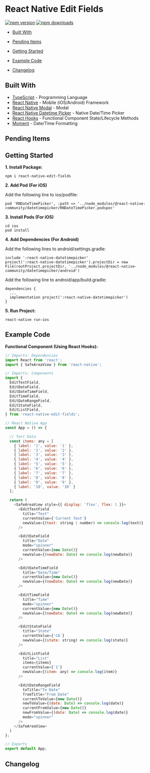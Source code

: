# React Native Edit Fields

[![npm version](https://badge.fury.io/js/react-native-edit-fields.svg)](https://badge.fury.io/js/react-native-edit-fields)
[![npm downloads](https://img.shields.io/npm/dm/react-native-edit-fields.svg)](https://www.npmjs.com/package/react-native-edit-fields)

*  [Built With](#built-with)
*  [Pending Items](#pending-items)
*  [Getting Started](#getting-started)
*  [Example Code](#example-code)

*  [Changelog](#changelog)

## Built With
* [TypeScript](https://github.com/microsoft/TypeScript) - Programming Language
* [React Native](https://facebook.github.io/react-native/) - Mobile (iOS/Android) Framework
* [React Native Modal](https://github.com/react-native-community/react-native-modal) - Modal
* [React Native Datetime Picker](https://github.com/react-native-community/react-native-datetimepicker) - Native Date/Time Picker
* [React Hooks](https://reactjs.org/docs/hooks-intro.html) - Functional Component State/Lifecycle Methods
* [Moment](https://github.com/moment/moment) - Date/Time Formatting

## Pending Items


## Getting Started
**1. Install Package:**
```
npm i react-native-edit-fields
```

**2. Add Pod (For iOS)**

Add the following line to ios/podfile:
```
pod 'RNDateTimePicker', :path => '../node_modules/@react-native-community/datetimepicker/RNDateTimePicker.podspec'
```

**3. Install Pods (For iOS)**
```
cd ios
pod install
```

**4. Add Dependencies (For Android)**

Add the following lines to android/settings.gradle:
```
include ':react-native-datetimepicker'
project(':react-native-datetimepicker').projectDir = new File(rootProject.projectDir, '../node_modules/@react-native-community/datetimepicker/android')
```

Add the following line to android/app/build.gradle:
```
dependencies {
  ...
  implementation project(':react-native-datetimepicker')
}
```

**5. Run Project:**
```
react-native run-ios
```


## Example Code
**Functional Component (Using React Hooks):**

```javascript
// Imports: Dependencies
import React from 'react';
import { SafeAreaView } from 'react-native';

// Imports: Components
import {
  EditTextField,
  EditDateField,
  EditDateTimeField,
  EditTimeField,
  EditDateRangeField,
  EditStateField,
  EditListField,
} from 'react-native-edit-fields';

// React Native App
const App = () => {

  // Test Data
  const items: any = [
    { label: '1', value: '1' },
    { label: '2', value: '2' },
    { label: '3', value: '3' },
    { label: '4', value: '4' },
    { label: '5', value: '5' },
    { label: '6', value: '6' },
    { label: '7', value: '7' },
    { label: '8', value: '8' },
    { label: '9', value: '9' },
    { label: '10', value: '10' }
  ];

  return (
    <SafeAreaView style={{ display: 'flex', flex: 1 }}>
      <EditTextField
        title="Text"
        currentValue={'Current Text'}
        newValue={(text: string | number) => console.log(text)}
      />

      <EditDateField
        title="Date"
        mode="spinner"
        currentValue={new Date()}
        newValue={(newDate: Date) => console.log(newDate)}
      />

      <EditDateTimeField
        title="Date/Time"
        currentValue={new Date()}
        newValue={(newDate: Date) => console.log(newDate)}
      />

      <EditTimeField
        title="Time"
        mode="spinner"
        currentValue={new Date()}
        newValue={(newDate: Date) => console.log(newDate)}
      />

      <EditStateField
        title="State"
        currentValue={'CA'}
        newValue={(state: string) => console.log(state)}
      />

      <EditListField
        title="List"
        items={items}
        currentValue={'1'}
        newValue={(item: any) => console.log(item)}
      />

      <EditDateRangeField
        toTitle="To Date"
        fromTitle="From Date"
        currentToValue={new Date()}
        newToValue={(date: Date) => console.log(date)}
        currentFromValue={new Date()}
        newFromValue={(date: Date) => console.log(date)}
        mode="spinner"
      />
    </SafeAreaView>
  )
};

// Exports
export default App;
```

<!-- ## Picker Types (iOS)
### 1. Date
<div align="center">
  <img src="/screenshots/ios/iosDate.gif" width="40%" height="40%" />
</div> -->

<!-- ## Picker Types (Android)
### 1. Date (Mode: Spinner)
<div align="center">
  <img src="/screenshots/android/androidDateSpinner.gif" width="40%" height="40%" />
</div> -->


## Changelog
